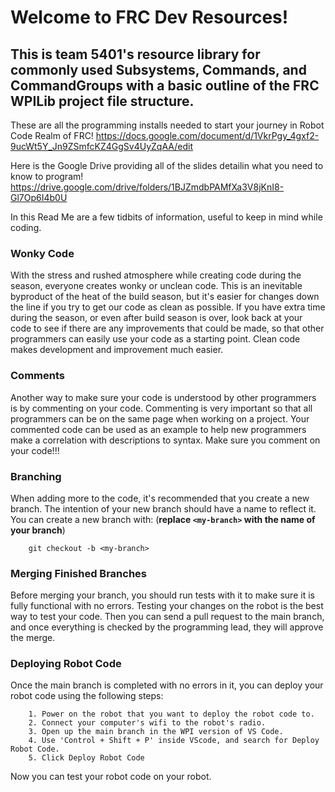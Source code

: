 # Welcome to FRC Dev Resources!

 ## This is team 5401's resource library for commonly used Subsystems, Commands, and CommandGroups with a basic outline of the FRC WPILib project file structure.

  These are all the programming installs needed to start your journey in Robot Code Realm of FRC! 
  https://docs.google.com/document/d/1VkrPgy_4gxf2-9ucWt5Y_Jn9ZSmfcKZ4GgSv4UyZqAA/edit 
  
  Here is the Google Drive providing all of the slides detailin what you need to know to program! 
  https://drive.google.com/drive/folders/1BJZmdbPAMfXa3V8jKnI8-Gl7Op6I4b0U 

  In this Read Me are a few tidbits of information, useful to keep in mind while coding.

### Wonky Code

  With the stress and rushed atmosphere while creating code during the season, everyone creates wonky or unclean code. 
  This is an inevitable byproduct of the heat of the build season, but it's easier for changes down the line if you try to get our code as clean as possible.
  If you have extra time during the season, or even after build season is over, look back at your code to see if there are any improvements that could be made, so that other programmers can easily use your code as a starting point.
  Clean code makes development and improvement much easier.

### Comments

  Another way to make sure your code is understood by other programmers is by commenting on your code.
  Commenting is very important so that all programmers can be on the same page when working on a project.
  Your commented code can be used as an example to help new programmers make a correlation with descriptions to syntax.
  Make sure you comment on your code!!!

### Branching

  When adding more to the code, it's recommended that you create a new branch. 
  The intention of your new branch should have a name to reflect it.
  You can create a new branch with: (**replace `<my-branch>` with the name of your branch**)

```
    git checkout -b <my-branch>
```

### Merging Finished Branches

  Before merging your branch, you should run tests with it to make sure it is fully functional with no errors.
  Testing your changes on the robot is the best way to test your code.
  Then you can send a pull request to the main branch, and once everything is checked by the programming lead, they will approve the merge.

### Deploying Robot Code

  Once the main branch is completed with no errors in it, you can deploy your robot code using the following steps:
```
    1. Power on the robot that you want to deploy the robot code to.
    2. Connect your computer's wifi to the robot's radio.
    3. Open up the main branch in the WPI version of VS Code.
    4. Use 'Control + Shift + P' inside VScode, and search for Deploy Robot Code.
    5. Click Deploy Robot Code
```
  Now you can test your robot code on your robot.

